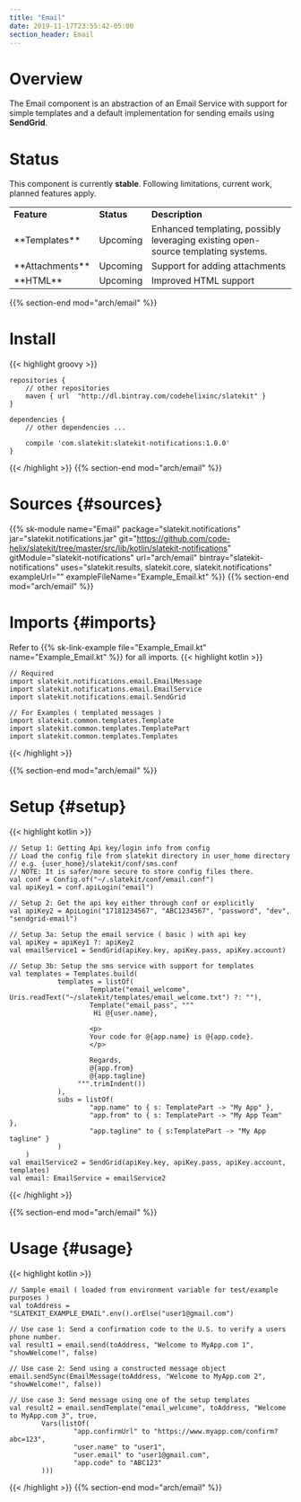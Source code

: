 ```yaml
---
title: "Email"
date: 2019-11-17T23:55:42-05:00
section_header: Email
---
```


# Overview
The Email component is an abstraction of an Email Service with support for simple templates and a default implementation for sending emails using **SendGrid**. 


# Status
This component is currently **stable**. Following limitations, current work, planned features apply.
<table class="table table-bordered table-striped">
    <tr>
        <td><strong>Feature</strong></td>
        <td><strong>Status</strong></td>
        <td><strong>Description</strong></td>
    </tr>
    <tr>
        <td>**Templates**</td>
        <td>Upcoming</td>
        <td>Enhanced templating, possibly leveraging existing open-source templating systems.</td>
    </tr>
    <tr>
        <td>**Attachments**</td>
        <td>Upcoming</td>
        <td>Support for adding attachments</td>
    </tr>
    <tr>
        <td>**HTML**</td>
        <td>Upcoming</td>
        <td>Improved HTML support</td>
    </tr>
</table>
{{% section-end mod="arch/email" %}}

# Install
{{< highlight groovy >}}

    repositories {
        // other repositories
        maven { url  "http://dl.bintray.com/codehelixinc/slatekit" }
    }

    dependencies {
        // other dependencies ...

        compile 'com.slatekit:slatekit-notifications:1.0.0'
    }

{{< /highlight >}}
{{% section-end mod="arch/email" %}}

# Sources {#sources}
{{% sk-module 
    name="Email"
    package="slatekit.notifications"
    jar="slatekit.notifications.jar"
    git="https://github.com/code-helix/slatekit/tree/master/src/lib/kotlin/slatekit-notifications"
    gitModule="slatekit-notifications"
    url="arch/email"
    bintray="slatekit-notifications"
    uses="slatekit.results, slatekit.core, slatekit.notifications"
    exampleUrl=""
    exampleFileName="Example_Email.kt"
%}}
{{% section-end mod="arch/email" %}}

# Imports {#imports}
Refer to {{% sk-link-example file="Example_Email.kt" name="Example_Email.kt" %}} for all imports.
{{< highlight kotlin >}}
         
    // Required
    import slatekit.notifications.email.EmailMessage
    import slatekit.notifications.email.EmailService
    import slatekit.notifications.email.SendGrid

    // For Examples ( templated messages )
    import slatekit.common.templates.Template
    import slatekit.common.templates.TemplatePart
    import slatekit.common.templates.Templates
     
{{< /highlight >}}

{{% section-end mod="arch/email" %}}

# Setup {#setup}
{{< highlight kotlin >}}
        
    // Setup 1: Getting Api key/login info from config
    // Load the config file from slatekit directory in user_home directory
    // e.g. {user_home}/slatekit/conf/sms.conf
    // NOTE: It is safer/more secure to store config files there.
    val conf = Config.of("~/.slatekit/conf/email.conf")
    val apiKey1 = conf.apiLogin("email")

    // Setup 2: Get the api key either through conf or explicitly
    val apiKey2 = ApiLogin("17181234567", "ABC1234567", "password", "dev", "sendgrid-email")

    // Setup 3a: Setup the email service ( basic ) with api key
    val apiKey = apiKey1 ?: apiKey2
    val emailService1 = SendGrid(apiKey.key, apiKey.pass, apiKey.account)

    // Setup 3b: Setup the sms service with support for templates
    val templates = Templates.build(
                templates = listOf(
                        Template("email_welcome", Uris.readText("~/slatekit/templates/email_welcome.txt") ?: ""),
                        Template("email_pass", """
                         Hi @{user.name},

                        <p>
                        Your code for @{app.name} is @{app.code}.
                        </p>

                        Regards,
                        @{app.from}
                        @{app.tagline}
                     """.trimIndent())
                ),
                subs = listOf(
                        "app.name" to { s: TemplatePart -> "My App" },
                        "app.from" to { s: TemplatePart -> "My App Team" },
                        "app.tagline" to { s:TemplatePart -> "My App tagline" }
                )
        )
    val emailService2 = SendGrid(apiKey.key, apiKey.pass, apiKey.account, templates)
    val email: EmailService = emailService2

{{< /highlight >}}

{{% section-end mod="arch/email" %}}

# Usage {#usage}
{{< highlight kotlin >}}
        
    // Sample email ( loaded from environment variable for test/example purposes )
    val toAddress = "SLATEKIT_EXAMPLE_EMAIL".env().orElse("user1@gmail.com")

    // Use case 1: Send a confirmation code to the U.S. to verify a users phone number.
    val result1 = email.send(toAddress, "Welcome to MyApp.com 1", "showWelcome!", false)

    // Use case 2: Send using a constructed message object
    email.sendSync(EmailMessage(toAddress, "Welcome to MyApp.com 2", "showWelcome!", false))

    // Use case 3: Send message using one of the setup templates
    val result2 = email.sendTemplate("email_welcome", toAddress, "Welcome to MyApp.com 3", true,
            Vars(listOf(
                    "app.confirmUrl" to "https://www.myapp.com/confirm?abc=123",
                    "user.name" to "user1",
                    "user.email" to "user1@gmail.com",
                    "app.code" to "ABC123"
            )))
     

{{< /highlight >}}
{{% section-end mod="arch/email" %}}

<script>
    var archComponent = {
        name: "Email",
        page: "arch/email",
        icon: "assets/media/img/white/email.png",
        menu: {
            mode: "normal",
            useTemplate:true,
            sections: [
                {
                    name: "Guide",
                    items: [
                        { name:"Imports" , anchor: "#imports" },
                        { name:"Setup" , anchor: "#setup" },
                        { name:"Usage" , anchor: "#usage"  }
                    ]
                }
            ]
        }
    };

    function setupArchComponent() {
        buildArchComponent(archComponent);
    }
</script>

